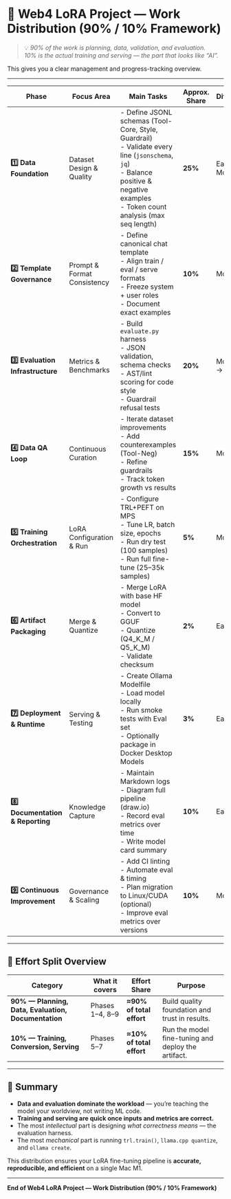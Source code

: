 # 🧭 Web4 LoRA Project — Work Distribution (90% / 10% Framework)

> 💡 *90% of the work is planning, data, validation, and evaluation.*  
> *10% is the actual training and serving — the part that looks like “AI”.*  

This gives you a clear management and progress-tracking overview.

---

| **Phase** | **Focus Area** | **Main Tasks** | **Approx. Share** | **Difficulty** | **Expected Outcome** |
|------------|----------------|----------------|-------------------|----------------|----------------------|
| **1️⃣ Data Foundation** | Dataset Design & Quality | - Define JSONL schemas (Tool-Core, Style, Guardrail)<br>- Validate every line (`jsonschema`, `jq`)<br>- Balance positive & negative examples<br>- Token count analysis (max seq length) | **25%** | Easy → Moderate | Clean, schema-valid dataset; ready for LoRA training |
| **2️⃣ Template Governance** | Prompt & Format Consistency | - Define canonical chat template<br>- Align train / eval / serve formats<br>- Freeze system + user roles<br>- Document exact examples | **10%** | Moderate | Stable and deterministic prompt alignment |
| **3️⃣ Evaluation Infrastructure** | Metrics & Benchmarks | - Build `evaluate.py` harness<br>- JSON validation, schema checks<br>- AST/lint scoring for code style<br>- Guardrail refusal tests | **20%** | Moderate → Hard | Repeatable quantitative evaluation of model quality |
| **4️⃣ Data QA Loop** | Continuous Curation | - Iterate dataset improvements<br>- Add counterexamples (Tool-Neg)<br>- Refine guardrails<br>- Track token growth vs results | **15%** | Moderate | Ongoing dataset refinement; reduced overfit and bias |
| **5️⃣ Training Orchestration** | LoRA Configuration & Run | - Configure TRL+PEFT on MPS<br>- Tune LR, batch size, epochs<br>- Run dry test (100 samples)<br>- Run full fine-tune (25–35k samples) | **5%** | Moderate | Stable adapter model trained on M1 |
| **6️⃣ Artifact Packaging** | Merge & Quantize | - Merge LoRA with base HF model<br>- Convert to GGUF<br>- Quantize (Q4_K_M / Q5_K_M)<br>- Validate checksum | **2%** | Easy | Compact `.gguf` artifact ready for serving |
| **7️⃣ Deployment & Runtime** | Serving & Testing | - Create Ollama Modelfile<br>- Load model locally<br>- Run smoke tests with Eval set<br>- Optionally package in Docker Desktop Models | **3%** | Easy | Locally deployable, quantized model responding correctly |
| **8️⃣ Documentation & Reporting** | Knowledge Capture | - Maintain Markdown logs<br>- Diagram full pipeline (draw.io)<br>- Record eval metrics over time<br>- Write model card summary | **10%** | Easy | Transparent, reproducible documentation |
| **9️⃣ Continuous Improvement** | Governance & Scaling | - Add CI linting<br>- Automate eval & timing<br>- Plan migration to Linux/CUDA (optional)<br>- Improve eval metrics over versions | **10%** | Moderate | Sustainable, repeatable training process |

---

## 🧮 Effort Split Overview

| **Category** | **What it covers** | **Effort Share** | **Purpose** |
|---------------|--------------------|------------------|--------------|
| **90% — Planning, Data, Evaluation, Documentation** | Phases 1–4, 8–9 | **≈90% of total effort** | Build quality foundation and trust in results. |
| **10% — Training, Conversion, Serving** | Phases 5–7 | **≈10% of total effort** | Run the model fine-tuning and deploy the artifact. |

---

## 🧩 Summary

- **Data and evaluation dominate the workload** — you’re teaching the model your worldview, not writing ML code.  
- **Training and serving are quick once inputs and metrics are correct.**  
- The most *intellectual* part is designing *what correctness means* — the evaluation harness.  
- The most *mechanical* part is running `trl.train()`, `llama.cpp quantize`, and `ollama create`.  

This distribution ensures your LoRA fine-tuning pipeline is **accurate, reproducible, and efficient** on a single Mac M1.

---

**End of Web4 LoRA Project — Work Distribution (90% / 10% Framework)**
